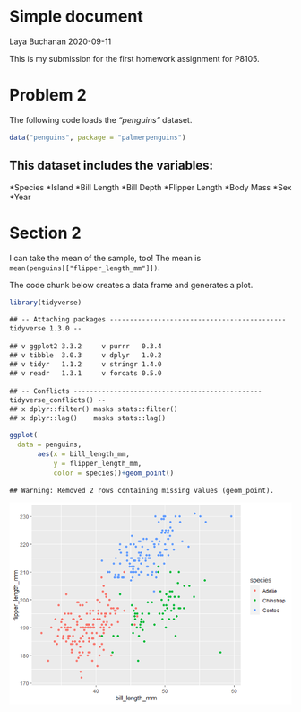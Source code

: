 Simple document
================
Laya Buchanan
2020-09-11

This is my submission for the first homework assignment for P8105.

# Problem 2

The following code loads the *“penguins”* dataset.

``` r
data("penguins", package = "palmerpenguins")
```

## This dataset includes the variables:

*Species *Island *Bill Length *Bill Depth *Flipper Length *Body Mass
*Sex *Year

# Section 2

I can take the mean of the sample, too\! The mean is
`mean(penguins[["flipper_length_mm"]])`.

The code chunk below creates a data frame and generates a plot.

``` r
library(tidyverse)
```

    ## -- Attaching packages -------------------------------------------- tidyverse 1.3.0 --

    ## v ggplot2 3.3.2     v purrr   0.3.4
    ## v tibble  3.0.3     v dplyr   1.0.2
    ## v tidyr   1.1.2     v stringr 1.4.0
    ## v readr   1.3.1     v forcats 0.5.0

    ## -- Conflicts ----------------------------------------------- tidyverse_conflicts() --
    ## x dplyr::filter() masks stats::filter()
    ## x dplyr::lag()    masks stats::lag()

``` r
ggplot(
  data = penguins,
       aes(x = bill_length_mm, 
           y = flipper_length_mm, 
           color = species))+geom_point()
```

    ## Warning: Removed 2 rows containing missing values (geom_point).

![](p8105_hw1_lmb2295_files/figure-gfm/plot_example-1.png)<!-- -->
